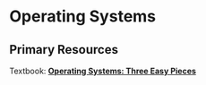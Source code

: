 # Operating Systems

## Primary Resources

Textbook: [__Operating Systems: Three Easy Pieces__](http://pages.cs.wisc.edu/~remzi/OSTEP/)